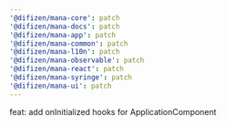 ```yaml
---
'@difizen/mana-core': patch
'@difizen/mana-docs': patch
'@difizen/mana-app': patch
'@difizen/mana-common': patch
'@difizen/mana-l10n': patch
'@difizen/mana-observable': patch
'@difizen/mana-react': patch
'@difizen/mana-syringe': patch
'@difizen/mana-ui': patch
---
```


feat: add onInitialized hooks for ApplicationComponent
